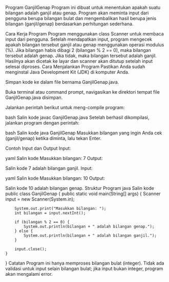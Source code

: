 Program GanjilGenap
Program ini dibuat untuk menentukan apakah suatu bilangan adalah ganjil atau genap. Program akan meminta input dari pengguna berupa bilangan bulat dan mengembalikan hasil berupa jenis bilangan (ganjil/genap) berdasarkan perhitungan sederhana.

Cara Kerja Program
Program menggunakan class Scanner untuk membaca input dari pengguna.
Setelah mendapatkan input, program mengecek apakah bilangan tersebut ganjil atau genap menggunakan operasi modulus (%).
Jika bilangan habis dibagi 2 (bilangan % 2 == 0), maka bilangan tersebut adalah genap.
Jika tidak, maka bilangan tersebut adalah ganjil.
Hasilnya akan dicetak ke layar dan scanner akan ditutup setelah input selesai diproses.
Cara Menjalankan Program
Pastikan Anda sudah menginstal Java Development Kit (JDK) di komputer Anda.

Simpan kode ke dalam file bernama GanjilGenap.java.

Buka terminal atau command prompt, navigasikan ke direktori tempat file GanjilGenap.java disimpan.

Jalankan perintah berikut untuk meng-compile program:

bash
Salin kode
javac GanjilGenap.java
Setelah berhasil dikompilasi, jalankan program dengan perintah:

bash
Salin kode
java GanjilGenap
Masukkan bilangan yang ingin Anda cek (ganjil/genap) ketika diminta, lalu tekan Enter.

Contoh Input dan Output
Input:

yaml
Salin kode
Masukkan bilangan: 7
Output:

Salin kode
7 adalah bilangan ganjil.
Input:

yaml
Salin kode
Masukkan bilangan: 10
Output:

Salin kode
10 adalah bilangan genap.
Struktur Program
java
Salin kode
public class GanjilGenap {
public static void main(String[] args) {
Scanner input = new Scanner(System.in);

        System.out.print("Masukkan bilangan: ");
        int bilangan = input.nextInt();
        
        if (bilangan % 2 == 0) {
            System.out.println(bilangan + " adalah bilangan genap.");
        } else {
            System.out.println(bilangan + " adalah bilangan ganjil.");
        }
        
        input.close();
    }
}
Catatan
Program ini hanya memproses bilangan bulat (integer).
Tidak ada validasi untuk input selain bilangan bulat; jika input bukan integer, program akan mengalami error.
